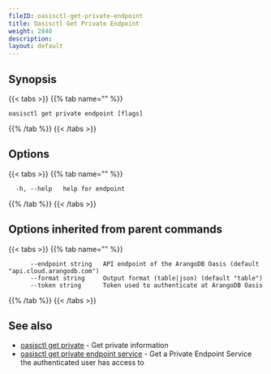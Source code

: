 ```yaml
---
fileID: oasisctl-get-private-endpoint
title: Oasisctl Get Private Endpoint
weight: 2840
description: 
layout: default
---
```

## Synopsis



{{< tabs >}}
{{% tab name="" %}}
```
oasisctl get private endpoint [flags]
```
{{% /tab %}}
{{< /tabs >}}

## Options

{{< tabs >}}
{{% tab name="" %}}
```
  -h, --help   help for endpoint
```
{{% /tab %}}
{{< /tabs >}}

## Options inherited from parent commands

{{< tabs >}}
{{% tab name="" %}}
```
      --endpoint string   API endpoint of the ArangoDB Oasis (default "api.cloud.arangodb.com")
      --format string     Output format (table|json) (default "table")
      --token string      Token used to authenticate at ArangoDB Oasis
```
{{% /tab %}}
{{< /tabs >}}

## See also

* [oasisctl get private](oasisctl-get-private)	 - Get private information
* [oasisctl get private endpoint service](oasisctl-get-private-endpoint-service)	 - Get a Private Endpoint Service the authenticated user has access to

